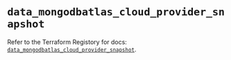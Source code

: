 # `data_mongodbatlas_cloud_provider_snapshot`

Refer to the Terraform Registory for docs: [`data_mongodbatlas_cloud_provider_snapshot`](https://registry.terraform.io/providers/mongodb/mongodbatlas/1.8.2/docs/data-sources/cloud_provider_snapshot).
